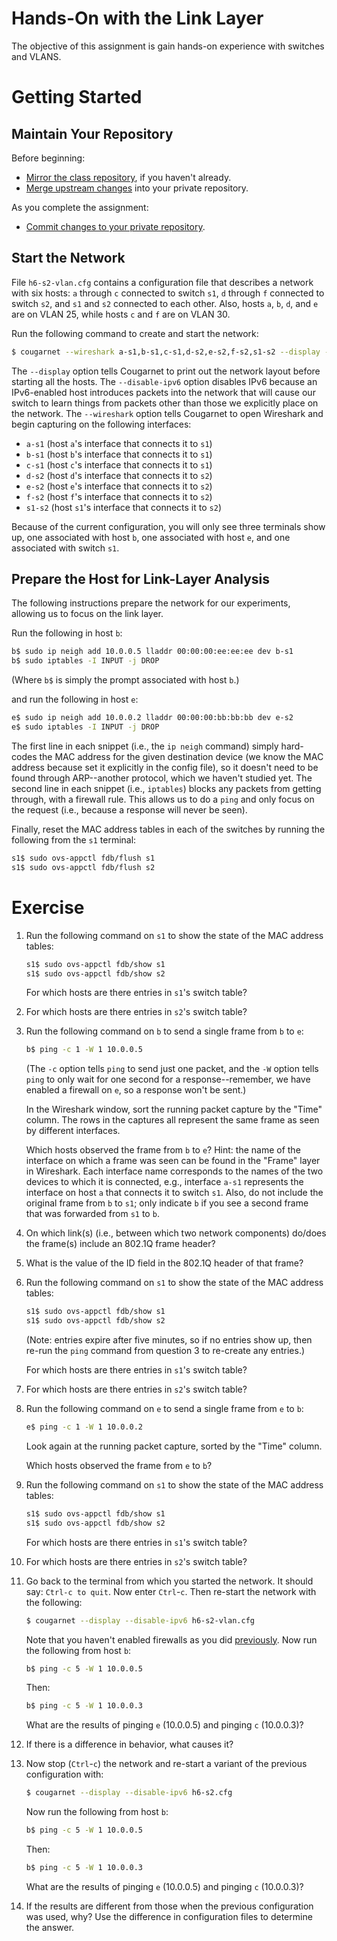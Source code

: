 # Hands-On with the Link Layer

The objective of this assignment is gain hands-on experience with switches and
VLANS.


# Getting Started

## Maintain Your Repository

 Before beginning:
 - [Mirror the class repository](../01b-hw-private-repo-mirror), if you haven't
   already.
 - [Merge upstream changes](../01b-hw-private-repo-mirror#update-your-mirrored-repository-from-the-upstream)
   into your private repository.

 As you complete the assignment:
 - [Commit changes to your private repository](../01b-hw-private-repo-mirror#commit-and-push-local-changes-to-your-private-repo).


## Start the Network

File `h6-s2-vlan.cfg` contains a configuration file that describes a network
with six hosts: `a` through `c` connected to switch `s1`, `d` through `f`
connected to switch `s2`, and `s1` and `s2` connected to each other.  Also,
hosts `a`, `b`, `d`, and `e` are on VLAN 25, while hosts `c` and `f` are on
VLAN 30.

Run the following command to create and start the network:

```bash
$ cougarnet --wireshark a-s1,b-s1,c-s1,d-s2,e-s2,f-s2,s1-s2 --display --disable-ipv6 h6-s2-vlan.cfg
```

The `--display` option tells Cougarnet to print out the network layout before
starting all the hosts.  The `--disable-ipv6` option disables IPv6 because an
IPv6-enabled host introduces packets into the network that will cause our
switch to learn things from packets other than those we explicitly place on the
network.  The `--wireshark` option tells Cougarnet to open Wireshark and begin
capturing on the following interfaces:

 * `a-s1` (host `a`'s interface that connects it to `s1`)
 * `b-s1` (host `b`'s interface that connects it to `s1`)
 * `c-s1` (host `c`'s interface that connects it to `s1`)
 * `d-s2` (host `d`'s interface that connects it to `s2`)
 * `e-s2` (host `e`'s interface that connects it to `s2`)
 * `f-s2` (host `f`'s interface that connects it to `s2`)
 * `s1-s2` (host `s1`'s interface that connects it to `s2`)

Because of the current configuration, you will only see three terminals show
up, one associated with host `b`, one associated with host `e`, and one
associated with switch `s1`.


## Prepare the Host for Link-Layer Analysis

The following instructions prepare the network for our experiments, allowing us
to focus on the link layer.

Run the following in host `b`:

```bash
b$ sudo ip neigh add 10.0.0.5 lladdr 00:00:00:ee:ee:ee dev b-s1
b$ sudo iptables -I INPUT -j DROP
```

(Where `b$` is simply the prompt associated with host `b`.)

and run the following in host `e`:

```bash
e$ sudo ip neigh add 10.0.0.2 lladdr 00:00:00:bb:bb:bb dev e-s2
e$ sudo iptables -I INPUT -j DROP
```

The first line in each snippet (i.e., the `ip neigh` command) simply hard-codes
the MAC address for the given destination device (we know the MAC address
because set it explicitly in the config file), so it doesn't need to be found
through ARP--another protocol, which we haven't studied yet.  The second line
in each snippet (i.e., `iptables`) blocks any packets from getting through,
with a firewall rule.  This allows us to do a `ping` and only focus on the
request (i.e., because a response will never be seen).

Finally, reset the MAC address tables in each of the switches by running the
following from the `s1` terminal:

```bash
s1$ sudo ovs-appctl fdb/flush s1
s1$ sudo ovs-appctl fdb/flush s2
```


# Exercise

 1. Run the following command on `s1` to show the state of the MAC address
    tables:

    ```bash
    s1$ sudo ovs-appctl fdb/show s1
    s1$ sudo ovs-appctl fdb/show s2
    ```

    For which hosts are there entries in `s1`'s switch table?

 2. For which hosts are there entries in `s2`'s switch table?

 3. Run the following command on `b` to send a single frame from `b` to `e`:

    ```bash
    b$ ping -c 1 -W 1 10.0.0.5
    ```

    (The `-c` option tells `ping` to send just one packet, and the `-W` option
    tells `ping` to only wait for one second for a response--remember, we have
    enabled a firewall on `e`, so a response won't be sent.)

    In the Wireshark window, sort the running packet capture by the "Time"
    column.  The rows in the captures all represent the same frame as seen by
    different interfaces.

    Which hosts observed the frame from `b` to `e`?  Hint: the name of the
    interface on which a frame was seen can be found in the "Frame" layer in
    Wireshark.  Each interface name corresponds to the names of the two devices
    to which it is connected, e.g., interface `a-s1` represents the interface
    on host `a` that connects it to switch `s1`.  Also, do not include the
    original frame from `b` to `s1`; only indicate `b` if you see a second
    frame that was forwarded from `s1` to `b`.

 4. On which link(s) (i.e., between which two network components) do/does the
    frame(s) include an 802.1Q frame header?

 5. What is the value of the ID field in the 802.1Q header of that frame?

 6. Run the following command on `s1` to show the state of the MAC address
    tables:

    ```bash
    s1$ sudo ovs-appctl fdb/show s1
    s1$ sudo ovs-appctl fdb/show s2
    ```

    (Note: entries expire after five minutes, so if no entries show up, then
    re-run the `ping` command from question 3 to re-create any entries.)

    For which hosts are there entries in `s1`'s switch table?

 7.  For which hosts are there entries in `s2`'s switch table?


 8. Run the following command on `e` to send a single frame from `e` to `b`:

    ```bash
    e$ ping -c 1 -W 1 10.0.0.2
    ```

    Look again at the running packet capture, sorted by the "Time" column.

    Which hosts observed the frame from `e` to `b`?

 9. Run the following command on `s1` to show the state of the MAC address
    tables:

    ```bash
    s1$ sudo ovs-appctl fdb/show s1
    s1$ sudo ovs-appctl fdb/show s2
    ```

    For which hosts are there entries in `s1`'s switch table?

 10. For which hosts are there entries in `s2`'s switch table?

 11. Go back to the terminal from which you started the network.  It should say:
     `Ctrl-c to quit`.  Now enter `Ctrl`-`c`.  Then re-start the network with
     the following:

     ```bash
     $ cougarnet --display --disable-ipv6 h6-s2-vlan.cfg
     ```

     Note that you haven't enabled firewalls as you did
     [previously](#prepare-the-host-for-link-layer-analysis).
     Now run the following from host `b`:

     ```bash
     b$ ping -c 5 -W 1 10.0.0.5
     ```

     Then:

     ```bash
     b$ ping -c 5 -W 1 10.0.0.3
     ```

     What are the results of pinging `e` (10.0.0.5) and pinging `c` (10.0.0.3)?

 12. If there is a difference in behavior, what causes it?

 13. Now stop (`Ctrl`-`c`) the network and re-start a variant of the previous
     configuration with:

     ```bash
     $ cougarnet --display --disable-ipv6 h6-s2.cfg
     ```

     Now run the following from host `b`:

     ```bash
     b$ ping -c 5 -W 1 10.0.0.5
     ```

     Then:

     ```bash
     b$ ping -c 5 -W 1 10.0.0.3
     ```

     What are the results of pinging `e` (10.0.0.5) and pinging `c` (10.0.0.3)?

 14. If the results are different from those when the previous configuration
     was used, why?  Use the difference in configuration files to determine the
     answer.
